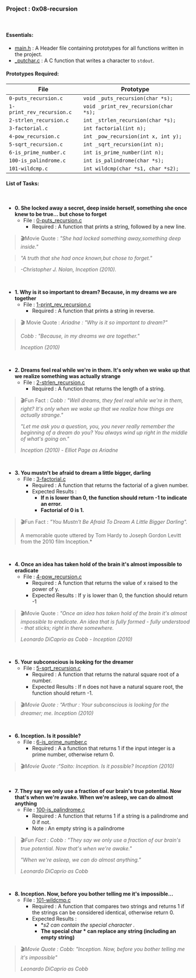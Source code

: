 <h3>Project : 0x08-recursion</h3>
<br>

<h4>Essentials:</h4>

* [main.h](./main.h) : A Header file containing prototypes for all functions written in the project.
* [_putchar.c](./_putchar.c) : A C function that writes a character to `stdout`.

<h4>Prototypes Required:</h4>

| File                         | Prototype                               |
| -----------------------------| ----------------------------------------|
| `0-puts_recursion.c`         | `void _puts_recursion(char *s);`        |
| `1-print_rev_recursion.c`    | `void _print_rev_recursion(char *s);`   |
| `2-strlen_recursion.c`       | `int _strlen_recursion(char *s);`       |
| `3-factorial.c`              | `int factorial(int n);`                 |
| `4-pow_recursion.c`          | `int _pow_recursion(int x, int y);`     |
| `5-sqrt_recursion.c`         | `int _sqrt_recursion(int n);`           |
| `6-is_prime_number.c`        | `int is_prime_number(int n);`           |
| `100-is_palindrome.c`        | `int is_palindrome(char *s);`           |
| `101-wildcmp.c`              | `int wildcmp(char *s1, char *s2);`      |

<h4>List of Tasks:</h4>
<br>

* **0. She locked away a secret, deep inside herself, something she once knew to be true... but chose to forget**
  * File : [0-puts_recursion.c](./0-puts_recursion.c)
    * Required : A function that prints a string, followed by a new line.

> 🎬Movie Quote :
> *"She had locked something away,something deep inside."*

> *"A truth that she had once known,but chose to forget."*

> *-Christopher J. Nolan, Inception (2010).*

<br>

* **1. Why is it so important to dream? Because, in my dreams we are together**
  * File : [1-print_rev_recursion.c](./1-print_rev_recursion.c)
    * Required : A function that prints a string in reverse.
   
> 🎬 Movie Quote :
> *Ariadne : "Why is it so important to dream?"*
>
> *Cobb : "Because, in my dreams we are together."*
>
> *Inception (2010)*
<br>
  
* **2. Dreams feel real while we're in them. It's only when we wake up that we realize something was actually strange**
  * File : [2-strlen_recursion.c](./2-strlen_recursion.c)
    * Required : A function that returns the length of a string.

> 🎬Fun Fact :
> *Cobb : "Well dreams, they feel real while we're in them, right? It's only when we wake up that we realize how things are actually strange."*
>
> *"Let me ask you a question, you, you never really remember the beginning of a dream do you? You always wind up right in the middle of what's going on."*
>
> *Inception (2010) - Elliot Page as Ariadne*
<br>
  
* **3. You mustn't be afraid to dream a little bigger, darling**
  * File : [3-factorial.c](./3-factorial.c)
    * Required : A function that returns the factorial of a given number.
    * Expected Results : 
      * **If n is lower than 0, the function should return -1 to indicate an error.**
      * **Factorial of 0 is 1.**

> 🎬Fun Fact :
> *"You Mustn't Be Afraid To Dream A Little Bigger Darling".*
>
>A memorable quote uttered by Tom Hardy to Joseph Gordon Levitt from the 2010 film Inception.*
<br>

* **4. Once an idea has taken hold of the brain it's almost impossible to eradicate**
  * File : [4-pow_recursion.c](./4-pow_recursion.c)
    * Required : A function that returns the value of x raised to the power of y.
    * Expected Results : If y is lower than 0, the function should return -1

> 🎬Movie Quote :
> *"Once an idea has taken hold of the brain it's almost impossible to eradicate. An idea that is fully formed - fully understood - that sticks; right in there somewhere.*
>
>*Leonardo DiCaprio as Cobb - Inception (2010)*

<br>
  
* **5. Your subconscious is looking for the dreamer**
  * File : [5-sqrt_recursion.c](./5-sqrt_recursion.c)
    * Required : A function that returns the natural square root of a number.
    * Expected Results : If n does not have a natural square root, the function should return -1.

> 🎬*Movie Quote : “Arthur : Your subconscious is looking for the dreamer; me. Inception (2010)*

<br>

* **6. Inception. Is it possible?**
  * File : [6-is_prime_number.c](./6-is_prime_number.c)
    * Required : A  a function that returns 1 if the input integer is a prime number, otherwise return 0.

>🎬*Movie Quote :“Saito: Inception. Is it possible? Inception (2010)*

<br>

* **7. They say we only use a fraction of our brain's true potential. Now that's when we're awake. When we're asleep, we can do almost anything**
  * File : [100-is_palindrome.c](./100-is_palindrome.c)
    * Required : A function that returns 1 if a string is a palindrome and 0 if not.
    * Note : An empty string is a palindrome

> 🎬*Fun Fact :*
> *Cobb : "They say we only use a fraction of our brain's true potential. Now that's when we're awake."*
>
> *"When we're asleep, we can do almost anything."*
>
> *Leonardo DiCaprio as Cobb*
<br>
  
* **8. Inception. Now, before you bother telling me it's impossible...**
  * File : [101-wildcmp.c](./101-wildcmp.c)
    * Required : A function that compares two strings and returns 1 if the strings can be considered identical, otherwise return 0.
    * Expected Results : 
      * **s2 can contain the special character *.**
      * **The special char * can replace any string (including an empty string)**
  
> 🎬*Movie Quote :*
> *Cobb: "Inception. Now, before you bother telling me it's impossible"*
>
> *Leonardo DiCaprio as Cobb*

